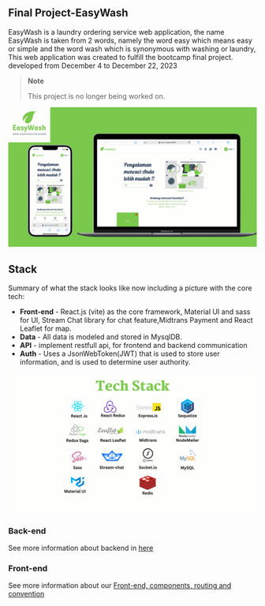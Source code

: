 ## Final Project-EasyWash

EasyWash is a laundry ordering service web application, the name EasyWash is taken from 2 words, namely the word easy which means easy or simple and the word wash which is synonymous with washing or laundry, This web application was created to fulfill the bootcamp final project. developed from December 4 to December 22, 2023

> **Note**
>
> This project is no longer being worked on.

![EasyWash](./media/easyWash.png)

## Stack

Summary of what the stack looks like now including a picture with the core tech:

- **Front-end** - React.js (vite) as the core framework, Material UI and sass for UI, Stream Chat library for chat feature,Midtrans Payment and React Leaflet for map.
- **Data** - All data is modeled and stored in MysqlDB.
- **API** - implement restfull api, for frontend and backend communication
- **Auth** - Uses a JsonWebToken(JWT) that is used to store user information, and is used to determine user authority.

![Tech stack](./media/techStack.png)

### Back-end

See more information about backend in [here](/server/README.md)

### Front-end

See more information about our [Front-end, components, routing and convention](/client/README.md)
